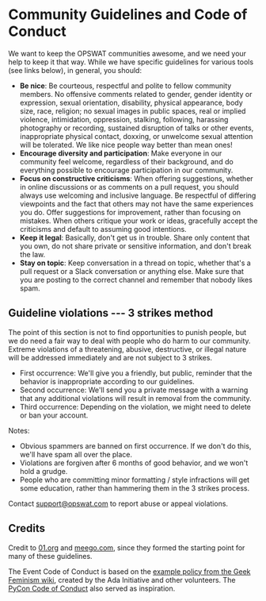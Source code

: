 # Community Guidelines and Code of Conduct

We want to keep the OPSWAT communities awesome, and we need your help to keep it
that way. While we have specific guidelines for various tools (see links below),
in general, you should:

* **Be nice**: Be courteous, respectful and polite to fellow community members. No
  offensive comments related to gender, gender identity or expression, sexual
  orientation, disability, physical appearance, body size, race, religion; no
  sexual images in public spaces, real or implied violence, intimidation,
  oppression, stalking, following, harassing photography or recording, sustained
  disruption of talks or other events, inappropriate physical contact, doxxing, or
  unwelcome sexual attention will be tolerated. We like nice people way better
  than mean ones!
* **Encourage diversity and participation**: Make everyone in our community feel
  welcome, regardless of their background, and do everything possible to encourage
  participation in our community.
* **Focus on constructive criticisms**: When offering suggestions, whether in online
  discussions or as comments on a pull request, you should always use welcoming
  and inclusive language. Be respectful of differing viewpoints and the fact that
  others may not have the same experiences you do. Offer suggestions for
  improvement, rather than focusing on mistakes. When others critique your work or
  ideas, gracefully accept the criticisms and default to assuming good intentions.
* **Keep it legal**: Basically, don't get us in trouble. Share only content that you
  own, do not share private or sensitive information, and don't break the law.
* **Stay on topic**: Keep conversation in a thread on topic, whether that's a pull
  request or a Slack conversation or anything else. Make sure that you are posting
  to the correct channel and remember that nobody likes spam.

## Guideline violations --- 3 strikes method

The point of this section is not to find opportunities to punish people, but we
do need a fair way to deal with people who do harm to our community. Extreme
violations of a threatening, abusive, destructive, or illegal nature will be
addressed immediately and are not subject to 3 strikes.

* First occurrence: We'll give you a friendly, but public, reminder that the
  behavior is inappropriate according to our guidelines.
* Second occurrence: We'll send you a private message with a warning that any
  additional violations will result in removal from the community.
* Third occurrence: Depending on the violation, we might need to delete or ban
  your account.

Notes:

* Obvious spammers are banned on first occurrence. If we don't do this, we'll
  have spam all over the place.
* Violations are forgiven after 6 months of good behavior, and we won't hold a grudge.
* People who are committing minor formatting / style infractions will get some
  education, rather than hammering them in the 3 strikes process.

Contact support@opswat.com to report abuse or appeal violations.

## Credits

Credit to [01.org](https://01.org/community/participation-guidelines) and
[meego.com](http://wiki.meego.com/Community_guidelines), since they formed the
starting point for many of these guidelines.

The Event Code of Conduct is based on the [example policy from the Geek Feminism wiki](http://geekfeminism.wikia.com/wiki/Conference_anti-harassment),
created by the Ada Initiative and other volunteers. The [PyCon Code of Conduct](https://github.com/python/pycon-code-of-conduct) also served as inspiration.